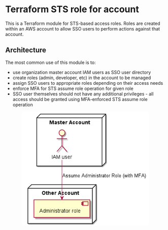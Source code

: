 # Terraform STS role for account

This is a Terraform module for STS-based access roles. Roles are created within an AWS account to allow SSO users to perform actions against that account.

## Architecture

The most common use of this module is to:
- use organization master account IAM users as SSO user directory
- create roles (admin, developer, etc) in the account to be managed
- assign SSO users to appropriate roles depending on their access needs  
- enforce MFA for STS assume role operation for given role
- SSO user themselves should not have any additional privileges - all access should be granted using MFA-enforced STS assume role operation

<p align="center">
  <img src="ssorole.png" width="400" />
</p>
